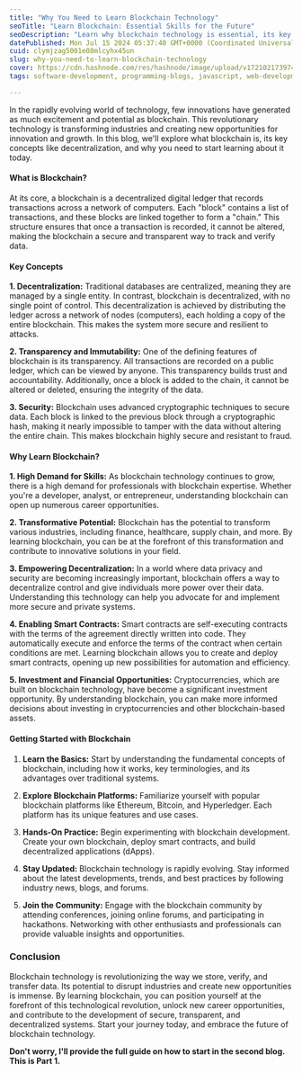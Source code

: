 ```yaml
---
title: "Why You Need to Learn Blockchain Technology"
seoTitle: "Learn Blockchain: Essential Skills for the Future"
seoDescription: "Learn why blockchain technology is essential, its key concepts, and how mastering it can open new career and innovation opportunities"
datePublished: Mon Jul 15 2024 05:37:40 GMT+0000 (Coordinated Universal Time)
cuid: clymjzag5001e08mlcyhx45un
slug: why-you-need-to-learn-blockchain-technology
cover: https://cdn.hashnode.com/res/hashnode/image/upload/v1721021739745/9f53a664-5928-4d5b-8899-af7c80946468.jpeg
tags: software-development, programming-blogs, javascript, web-development, backend, webdev, blockchain, software-engineering, ethereum, web3, blockchain-technology, blockchain-development, decentralization, programming-tips, solana

---
```


In the rapidly evolving world of technology, few innovations have generated as much excitement and potential as blockchain. This revolutionary technology is transforming industries and creating new opportunities for innovation and growth. In this blog, we'll explore what blockchain is, its key concepts like decentralization, and why you need to start learning about it today.

#### What is Blockchain?

At its core, a blockchain is a decentralized digital ledger that records transactions across a network of computers. Each "block" contains a list of transactions, and these blocks are linked together to form a "chain." This structure ensures that once a transaction is recorded, it cannot be altered, making the blockchain a secure and transparent way to track and verify data.

#### Key Concepts

**1\. Decentralization:** Traditional databases are centralized, meaning they are managed by a single entity. In contrast, blockchain is decentralized, with no single point of control. This decentralization is achieved by distributing the ledger across a network of nodes (computers), each holding a copy of the entire blockchain. This makes the system more secure and resilient to attacks.

**2\. Transparency and Immutability:** One of the defining features of blockchain is its transparency. All transactions are recorded on a public ledger, which can be viewed by anyone. This transparency builds trust and accountability. Additionally, once a block is added to the chain, it cannot be altered or deleted, ensuring the integrity of the data.

**3\. Security:** Blockchain uses advanced cryptographic techniques to secure data. Each block is linked to the previous block through a cryptographic hash, making it nearly impossible to tamper with the data without altering the entire chain. This makes blockchain highly secure and resistant to fraud.

#### Why Learn Blockchain?

**1\. High Demand for Skills:** As blockchain technology continues to grow, there is a high demand for professionals with blockchain expertise. Whether you're a developer, analyst, or entrepreneur, understanding blockchain can open up numerous career opportunities.

**2\. Transformative Potential:** Blockchain has the potential to transform various industries, including finance, healthcare, supply chain, and more. By learning blockchain, you can be at the forefront of this transformation and contribute to innovative solutions in your field.

**3\. Empowering Decentralization:** In a world where data privacy and security are becoming increasingly important, blockchain offers a way to decentralize control and give individuals more power over their data. Understanding this technology can help you advocate for and implement more secure and private systems.

**4\. Enabling Smart Contracts:** Smart contracts are self-executing contracts with the terms of the agreement directly written into code. They automatically execute and enforce the terms of the contract when certain conditions are met. Learning blockchain allows you to create and deploy smart contracts, opening up new possibilities for automation and efficiency.

**5\. Investment and Financial Opportunities:** Cryptocurrencies, which are built on blockchain technology, have become a significant investment opportunity. By understanding blockchain, you can make more informed decisions about investing in cryptocurrencies and other blockchain-based assets.

#### Getting Started with Blockchain

1. **Learn the Basics:** Start by understanding the fundamental concepts of blockchain, including how it works, key terminologies, and its advantages over traditional systems.
    
2. **Explore Blockchain Platforms:** Familiarize yourself with popular blockchain platforms like Ethereum, Bitcoin, and Hyperledger. Each platform has its unique features and use cases.
    
3. **Hands-On Practice:** Begin experimenting with blockchain development. Create your own blockchain, deploy smart contracts, and build decentralized applications (dApps).
    
4. **Stay Updated:** Blockchain technology is rapidly evolving. Stay informed about the latest developments, trends, and best practices by following industry news, blogs, and forums.
    
5. **Join the Community:** Engage with the blockchain community by attending conferences, joining online forums, and participating in hackathons. Networking with other enthusiasts and professionals can provide valuable insights and opportunities.
    

### Conclusion

Blockchain technology is revolutionizing the way we store, verify, and transfer data. Its potential to disrupt industries and create new opportunities is immense. By learning blockchain, you can position yourself at the forefront of this technological revolution, unlock new career opportunities, and contribute to the development of secure, transparent, and decentralized systems. Start your journey today, and embrace the future of blockchain technology.

**Don't worry, I'll provide the full guide on how to start in the second blog. This is Part 1.**